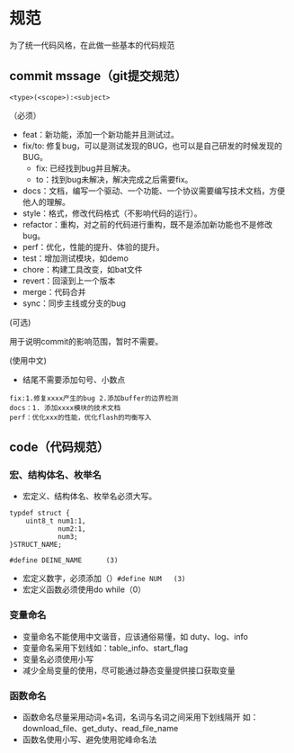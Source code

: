 # 规范

为了统一代码风格，在此做一些基本的代码规范

## commit mssage（git提交规范）

```
<type>(<scope>):<subject>
```

<type>（必须）

- feat：新功能，添加一个新功能并且测试过。
- fix/to: 修复bug，可以是测试发现的BUG，也可以是自己研发的时候发现的BUG。
  - fix: 已经找到bug并且解决。
  - to：找到bug未解决，解决完成之后需要fix。
- docs：文档，编写一个驱动、一个功能、一个协议需要编写技术文档，方便他人的理解。
- style：格式，修改代码格式（不影响代码的运行）。
- refactor：重构，对之前的代码进行重构，既不是添加新功能也不是修改bug。
- perf：优化，性能的提升、体验的提升。
- test：增加测试模块，如demo
- chore：构建工具改变，如bat文件
- revert：回滚到上一个版本
- merge：代码合并
- sync：同步主线或分支的bug

<scopde>(可选)

用于说明commit的影响范围，暂时不需要。

<subject>(使用中文)

- 结尾不需要添加句号、小数点

```
fix:1.修复xxxx产生的bug 2.添加buffer的边界检测
docs：1. 添加xxxx模块的技术文档
perf：优化xxx的性能，优化flash的均衡写入
```

## code（代码规范）

### 宏、结构体名、枚举名

- 宏定义、结构体名、枚举名必须大写。

```
typdef struct {
	uint8_t num1:1,
			num2:1,
			num3;
}STRUCT_NAME;

#define DEINE_NAME		(3)
```

- 宏定义数字，必须添加（）`#define NUM   (3)`
- 宏定义函数必须使用do while（0）

### 变量命名

- 变量命名不能使用中文谐音，应该通俗易懂，如 duty、log、info
- 变量命名采用下划线如：table_info、start_flag
- 变量名必须使用小写
- 减少全局变量的使用，尽可能通过静态变量提供接口获取变量

### 函数命名

- 函数命名尽量采用动词+名词，名词与名词之间采用下划线隔开 如：download_file、get_duty、read_file_name
- 函数名使用小写、避免使用驼峰命名法



